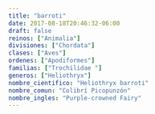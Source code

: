 ```yaml
---
title: "barroti"
date: 2017-08-18T20:46:32-06:00
draft: false
reinos: ["Animalia"]
divisiones: ["Chordata"]
clases: ["Aves"]
ordenes: ["Apodiformes"]
familias: ["Trochilidae "]
generos: ["Heliothryx"]
nombre_cientifico: "Heliothryx barroti"
nombre_comun: "Colibrí Picopunzón"
nombre_ingles: "Purple-crowned Fairy"
---
```


